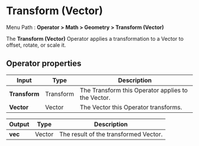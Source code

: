 # Transform (Vector)

Menu Path : **Operator > Math > Geometry > Transform (Vector)**

The **Transform (Vector)** Operator applies a transformation to a Vector to offset, rotate, or scale it.

## Operator properties

| **Input**     | **Type**  | **Description**                                    |
| ------------- | --------- | -------------------------------------------------- |
| **Transform** | Transform | The Transform this Operator applies to the Vector. |
| **Vector**    | Vector    | The Vector this Operator transforms.               |

| **Output** | **Type** | **Description**                       |
| ---------- | -------- | ------------------------------------- |
| **vec**    | Vector   | The result of the transformed Vector. |